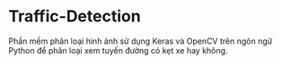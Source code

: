 # Traffic-Detection
Phần mềm phân loại hình ảnh sử dụng Keras và OpenCV trên ngôn ngữ Python để phân loại xem tuyến đường có kẹt xe hay không.
